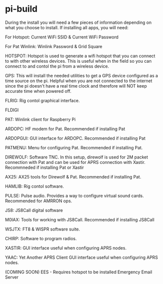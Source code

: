 # pi-build

During the install you will need a few pieces of information depending on what you choose to install. If installing all apps, you will need:

For Hotspot:
Current WiFi SSID & Current WiFi Password

For Pat Winlink:
Winlink Password & Grid Square

HOTSPOT:
Hotspot is used to generate a wifi hotspot that you can connect to with other wireless devices. This is useful when in the field so you can connect to and contol the pi from a wireless device.

GPS:
This will install the needed utilities to get a GPS device configured as a time source on the pi. Helpful when you are not connected to the internet since the pi doesn't have a real time clock and therefore will NOT keep accurate time when powered off.

FLRIG:
Rig contol graphical interface. 

FLDIGI 

PAT:
Winlink client for Raspberry Pi 

ARDOPC:
HF modem for Pat. Recommended if installing Pat 

ARDOPGUI:
GUI interface for ARDOPC. Recommended if installing Pat 

PATMENU:
Menu for configuring Pat. Recommended if installing Pat. 

DIREWOLF:
Software TNC. In this setup, direwolf is used for 2M packet connection with Pat and can be used for APRS connection with Xastir. Recommneded if installing Pat or Xastir 

AX25:
AX25 tools for Direwolf & Pat. Recommended if installing Pat. 

HAMLIB:
Rig contol software. 

PULSE:
Pulse audio. Provides a way to configure virtual sound cards. Recommended for AMRRON ops. 

JS8: 
JS8Call digital software

M0IAX:
Tools for working with JS8Call. Recommended if installing JS8Call 

WSJTX:
FT8 & WISPR software suite. 

CHIRP:
Software to program radios. 

XASTIR:
GUI interface useful when configuring APRS nodes. 

YAAC:
Yet Another APRS Client GUI interface useful when configuring APRS nodes.

(COMING SOON)
EES - Requires hotspot to be installed
Emergency Email Server


